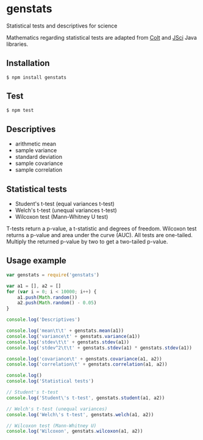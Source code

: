 # genstats
Statistical tests and descriptives for science

Mathematics regarding statistical tests are adapted from [Colt](https://dst.lbl.gov/ACSSoftware/colt/) and [JSci](http://jsci.sourceforge.net/) Java libraries. 

## Installation

```
$ npm install genstats
```

## Test
```bash
$ npm test
```

## Descriptives

* arithmetic mean
* sample variance
* standard deviation
* sample covariance
* sample correlation

## Statistical tests

* Student's t-test (equal variances t-test)
* Welch's t-test (unequal variances t-test)
* Wilcoxon test (Mann-Whitney U test)

T-tests return a p-value, a t-statistic and degrees of freedom. Wilcoxon test returns a p-value and area under the curve (AUC). All tests are one-tailed. Multiply the returned p-value by two to get a two-tailed p-value.

## Usage example
```javascript
var genstats = require('genstats')

var a1 = [], a2 = []
for (var i = 0; i < 10000; i++) {
    a1.push(Math.random())
    a2.push(Math.random() - 0.05)
}

console.log('Descriptives')

console.log('mean\t\t' + genstats.mean(a1))
console.log('variance\t' + genstats.variance(a1))
console.log('stdev\t\t' + genstats.stdev(a1))
console.log('stdev^2\t\t' + genstats.stdev(a1) * genstats.stdev(a1))

console.log('covariance\t' + genstats.covariance(a1, a2))
console.log('correlation\t' + genstats.correlation(a1, a2))

console.log()
console.log('Statistical tests')

// Student's t-test                                                                                                                                                                
console.log('Student\'s t-test', genstats.student(a1, a2))

// Welch's t-test (unequal variances)                                                                                                                                              
console.log('Welch\'s t-test', genstats.welch(a1, a2))

// Wilcoxon test (Mann-Whitney U)                                                                                                                                                  
console.log('Wilcoxon', genstats.wilcoxon(a1, a2))

```
